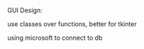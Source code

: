 GUI Design:

use classes over functions, better for tkinter

using microsoft to connect to db







